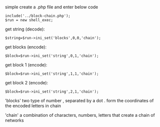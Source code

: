 simple create a .php file and enter below code

    include('../block-chain.php');
    $run = new shell_exec;
    
get string (decode):

    $string=$run->ini_set('blocks',0,0,'chain');
    
get blocks (encode):

    $block=$run->ini_set('string',0,1,'chain');
    
get block 1 (encode):

    $block=$run->ini_set('string',1,1,'chain');
    
get block 2 (encode):

    $block=$run->ini_set('string',2,1,'chain');

'blocks' 
two type of number , separated by a dot . form the coordinates of the encoded letters in chain

'chain'
a combination of characters, numbers, letters that create a chain of networks
